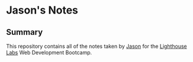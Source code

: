 # Jason's Notes

## Summary 

This repository contains all of the notes taken by [Jason](https://github.com/S0l0kr3w) for the [Lighthouse Labs](https://www.lighthouselabs.ca/) Web Development Bootcamp.

